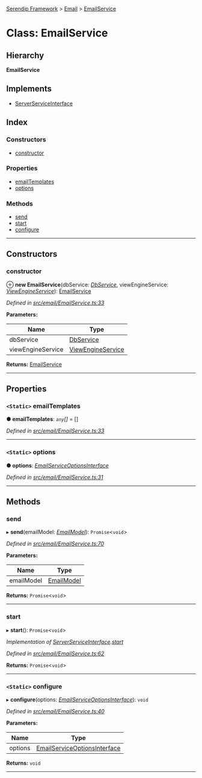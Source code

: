 [Serendip Framework](../README.md) > [Email](../modules/email.md) > [EmailService](../classes/email.emailservice.md)

# Class: EmailService

## Hierarchy

**EmailService**

## Implements

* [ServerServiceInterface](../interfaces/server.serverserviceinterface-1.md)

## Index

### Constructors

* [constructor](email.emailservice.md#constructor)

### Properties

* [emailTemplates](email.emailservice.md#emailtemplates)
* [options](email.emailservice.md#options)

### Methods

* [send](email.emailservice.md#send)
* [start](email.emailservice.md#start)
* [configure](email.emailservice.md#configure)

---

## Constructors

<a id="constructor"></a>

###  constructor

⊕ **new EmailService**(dbService: *[DbService](db.dbservice.md)*, viewEngineService: *[ViewEngineService](viewengine.viewengineservice.md)*): [EmailService](email.emailservice.md)

*Defined in [src/email/EmailService.ts:33](https://github.com/m-esm/serendip/blob/17b0858/src/email/EmailService.ts#L33)*

**Parameters:**

| Name | Type |
| ------ | ------ |
| dbService | [DbService](db.dbservice.md) |
| viewEngineService | [ViewEngineService](viewengine.viewengineservice.md) |

**Returns:** [EmailService](email.emailservice.md)

___

## Properties

<a id="emailtemplates"></a>

### `<Static>` emailTemplates

**● emailTemplates**: *`any`[]* =  []

*Defined in [src/email/EmailService.ts:33](https://github.com/m-esm/serendip/blob/17b0858/src/email/EmailService.ts#L33)*

___
<a id="options"></a>

### `<Static>` options

**● options**: *[EmailServiceOptionsInterface](../interfaces/email.emailserviceoptionsinterface.md)*

*Defined in [src/email/EmailService.ts:31](https://github.com/m-esm/serendip/blob/17b0858/src/email/EmailService.ts#L31)*

___

## Methods

<a id="send"></a>

###  send

▸ **send**(emailModel: *[EmailModel](email.emailmodel.md)*): `Promise`<`void`>

*Defined in [src/email/EmailService.ts:70](https://github.com/m-esm/serendip/blob/17b0858/src/email/EmailService.ts#L70)*

**Parameters:**

| Name | Type |
| ------ | ------ |
| emailModel | [EmailModel](email.emailmodel.md) |

**Returns:** `Promise`<`void`>

___
<a id="start"></a>

###  start

▸ **start**(): `Promise`<`void`>

*Implementation of [ServerServiceInterface](../interfaces/server.serverserviceinterface-1.md).[start](../interfaces/server.serverserviceinterface-1.md#start)*

*Defined in [src/email/EmailService.ts:62](https://github.com/m-esm/serendip/blob/17b0858/src/email/EmailService.ts#L62)*

**Returns:** `Promise`<`void`>

___
<a id="configure"></a>

### `<Static>` configure

▸ **configure**(options: *[EmailServiceOptionsInterface](../interfaces/email.emailserviceoptionsinterface.md)*): `void`

*Defined in [src/email/EmailService.ts:40](https://github.com/m-esm/serendip/blob/17b0858/src/email/EmailService.ts#L40)*

**Parameters:**

| Name | Type |
| ------ | ------ |
| options | [EmailServiceOptionsInterface](../interfaces/email.emailserviceoptionsinterface.md) |

**Returns:** `void`

___

